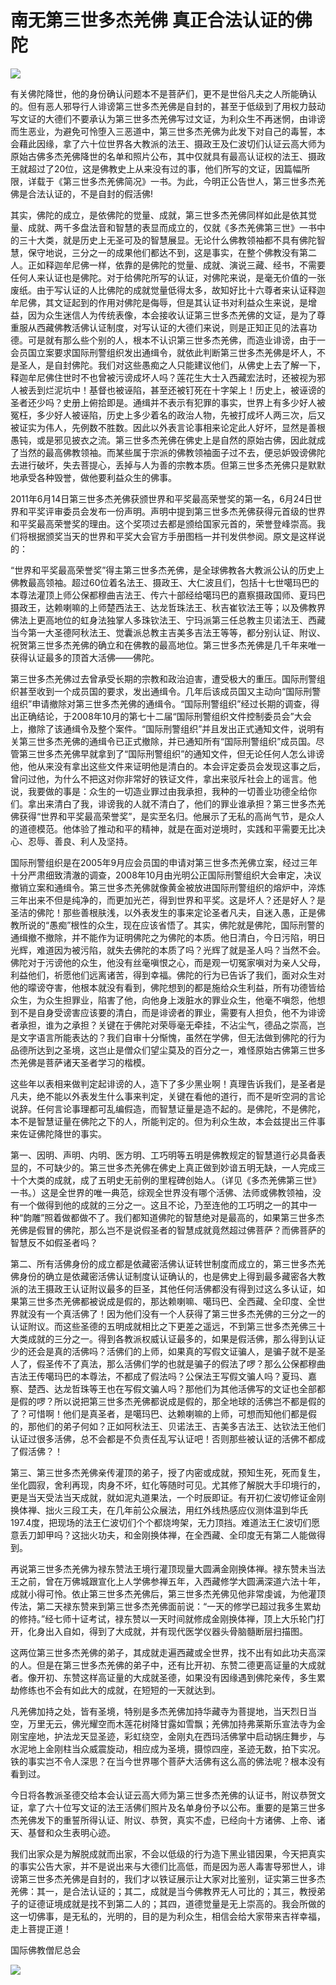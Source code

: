 # 南无第三世多杰羌佛 真正合法认证的佛陀

![](http://cuixiexianzheng.com/wp-content/uploads/2020/10/0abf9effd59204997876542b6738dba3.jpg)


有关佛陀降世，他的身份确认问题本不是菩萨们，更不是世俗凡夫之人所能确认的。但有恶人邪导行人诽谤第三世多杰羌佛是自封的，甚至于低级到了用权力鼓动写文证的大德们不要承认为第三世多杰羌佛写过文证，为利众生不再迷惘，由诽谤而生恶业，为避免可怜堕入三恶道中，第三世多杰羌佛为此发下对自己的毒誓，本会藉此因缘，拿了六十位世界各大教派的法王、摄政王及仁波切们认证云高大师为原始古佛多杰羌佛降世的名单和照片公布，其中仅就具有最高认证权的法王、摄政王就超过了20位，这是佛教史上从来没有过的事，他们所写的文证，因篇幅所限，详载于《第三世多杰羌佛简况》一书。为此，今明正公告世人，第三世多杰羌佛是合法认证的，不是自封的假活佛!


其实，佛陀的成立，是依佛陀的觉量、成就，第三世多杰羌佛同样如此是依其觉量、成就、两千多盘法音和智慧的表显而成立的，仅就《多杰羌佛第三世》一书中的三十大类，就是历史上无圣可及的智慧展显。无论什么佛教领袖都不具有佛陀智慧，保守地说，三分之一的成果他们都达不到，这是事实，在整个佛教没有第二人。正如释迦牟尼佛一样，依靠的是佛陀的觉量、成就、演说三藏、经书，不需要任何人来认证也是佛陀。对于给佛陀所写的认证，对佛陀来说，是毫无价值的一张废纸。由于写认证的人比佛陀的成就觉量低得太多，故知好比十六尊者来认证释迦牟尼佛，其文证起到的作用对佛陀是侮辱，但是其认证书对利益众生来说，是增益，因为众生迷信人为传统表像，本会接收认证第三世多杰羌佛的文证，是为了尊重服从西藏佛教活佛认证制度，对写认证的大德们来说，则是正知正见的法喜功德。可是就有那么些个别的人，根本不认识第三世多杰羌佛，而造业诽谤，由于一会员国立案要求国际刑警组织发出通缉令，就依此判断第三世多杰羌佛是坏人，不是圣人，是自封佛陀。我们对这些愚痴之人只能建议他们，从佛史上去了解一下，释迦牟尼佛住世时不也曾被污谤成坏人吗？莲花生大士入西藏宏法时，还被视为邪人被丢到烂泥坑中！基督也被诬陷，甚至还被钉死在十字架上！历史上，被诬谤的圣者还少吗？史册上俯拾即是。通缉并不表示有犯罪的事实，世界上有多少好人被冤枉，多少好人被诬陷，历史上多少着名的政治人物，先被打成坏人两三次，后又被证实为伟人，先例数不胜数。因此以外表言论事相来论定此人好坏，显然是善根愚钝，或是邪见披衣之流。第三世多杰羌佛在佛史上是自然的原始古佛，因此就成了当然的最高佛教领袖。而某些属于宗派的佛教领袖面子过不去，便忌妒毁谤佛陀去进行破坏，失去菩提心，丢掉与人为善的宗教本质。但第三世多杰羌佛只是默默地承受各种毁誉，做他要利益众生的佛事。


2011年6月14日第三世多杰羌佛获颁世界和平奖最高荣誉奖的第一名，6月24日世界和平奖评审委员会发布一份声明。声明中提到第三世多杰羌佛获得元首级的世界和平奖最高荣誉奖的理由。这个奖项过去都是颁给国家元首的，荣誉登峰崇高。我们将根据颁奖当天的世界和平奖大会官方手册图档一并刊发供参阅。原文是这样说的：


“世界和平奖最高荣誉奖”得主第三世多杰羌佛，是全球佛教各大教派公认的历史上佛教最高领袖。超过60位着名法王、摄政王、大仁波且们，包括十七世噶玛巴的本尊法灌顶上师公保都穆曲吉法王、传六十部经给噶玛巴的嘉察摄政国师、夏玛巴摄政王，达赖喇嘛的上师楚西法王、达龙哲珠法王、秋吉崔钦法王等；以及佛教界佛法上更高地位的虹身法独掌人多珠钦法王、宁玛派第三任总教主贝诺法王、西藏当今第一大圣德阿秋法王、觉囊派总教主吉美多吉法王等等，都分别认证、附议、祝贺第三世多杰羌佛的确立和在佛教的最高地位。第三世多杰羌佛是几千年来唯一获得认证最多的顶首大活佛——佛陀。


第三世多杰羌佛过去曾承受长期的宗教和政治迫害，遭受极大的重压。国际刑警组织甚至收到一个成员国的要求，发出通缉令。几年后该成员国又主动向“国际刑警组织”申请撤除对第三世多杰羌佛的通缉令。“国际刑警组织”经过长期的调查，得出正确结论，于2008年10月的第七十二届“国际刑警组织文件控制委员会”大会上，撤除了该通缉令及整个案件。“国际刑警组织”并且发出正式通知文件，说明有关第三世多杰羌佛的通缉令已正式撤除，并已通知所有“国际刑警组织”成员国。尽管第三世多杰羌佛早就拿到了“国际刑警组织”的通知文件，但无论任何人怎么诽谤他，他从来没有拿出这些文件来证明他是清白的。本会评定委员会发现这事之后，曾问过他，为什么不把这对你非常好的铁证文件，拿出来驳斥社会上的谣言。他说，我要做的事是：众生的一切造业罪过由我承担，我种的一切善业功德全给你们。拿出来清白了我，诽谤我的人就不清白了，他们的罪业谁承担？第三世多杰羌佛获得“世界和平奖最高荣誉奖”，是实至名归。他展示了无私的高尚气节，是众人的道德模范。他体验了推动和平的精神，就是在面对逆境时，实践和平需要无比决心、忍辱、善良、利人及坚持。


国际刑警组织是在2005年9月应会员国的申请对第三世多杰羌佛立案，经过三年十分严肃细致清澈的调查，2008年10月由光明公正国际刑警组织大会审定，决议撤销立案和通缉令。第三世多杰羌佛就像黄金被放进国际刑警组织的熔炉中，淬炼三年出来不但是纯净的，而更加光芒，得到世界和平奖。这是坏人？还是好人？是圣洁的佛陀！那些善根肤浅，以外表发生的事来定论圣者凡夫，自迷入愚，正是佛教所说的“愚痴”根性的众生，现在应该省悟了。其实，佛陀就是佛陀，国际刑警的通缉撤不撤除，并不能作为证明佛陀之为佛陀的本质。他日清白，今日污陷，明日光辉，难道因为被污陷，就失去佛陀的本质了吗？光辉了就是圣人吗？当然不会。佛陀对于污谤他的众生，他没有丝毫嗔恨之心，而是观一切冤家嗔对为亲人父母，利益他们，祈愿他们远离诸苦，得到幸福。佛陀的行为已告诉了我们，面对众生对他的曚谤夺害，他根本就没有看到，佛陀想到的都是施给众生利益，所有功德皆给众生，为众生担罪业，陷害了他，向他身上泼脏水的罪业众生，他毫不嗔怨，他想到不是自身受谤害应该要的清白，而是诽谤者的罪业，需要有人担负，他不为诽谤者承担，谁为之承担？关键在于佛陀对荣辱毫无牵挂，不沾尘气，德品之崇高，岂是文字语言所能表达的？我们自审十分惭愧，虽然在学佛，但无法做到佛陀的行为品德所达到之圣境，这岂止是僧众们望尘莫及的百分之一，难怪原始古佛第三世多杰羌佛是菩萨诸天圣者学习的楷模。


这些年以表相来做判定起诽谤的人，造下了多少黑业啊！真理告诉我们，是圣者是凡夫，绝不能以外表发生什么事来判定，关键在看他的道行，而不是听空洞的言论说辞。任何言论事理都可乱编假造，而智慧证量是造不起的。是佛陀，不是佛陀，本不是智慧证量在佛陀之下的人，所能判定的。但为利众生故，本会兹提出三件事来佐证佛陀降世的事实。


第一、因明、声明、内明、医方明、工巧明等五明是佛教规定的智慧道行必具备表显的，不可缺少的。第三世多杰羌佛在佛史上真正做到妙谙五明无缺，一人完成三十个大类的成就，成了五明史无前例的里程碑创始人。（详见《多杰羌佛第三世》一书。）这是全世界的唯一典范，综观全世界没有哪个活佛、法师或佛教领袖，没有一个做得到他的成就的三分之一。这且不论，乃至连他的工巧明之一的其中一种“韵雕”照着做都做不了。我们都知道佛陀的智慧绝对是最高的，如果第三世多杰羌佛是假冒的佛陀，那么岂不是说假圣者的智慧成就竟然超过佛菩萨？而佛菩萨的智慧反不如假圣者吗？


第二、所有活佛身份的成立都是依藏密活佛认证转世制度而成立的，第三世多杰羌佛身份的确立是依藏密活佛认证制度认证确认的，也是佛史上得到最多藏密各大教派的法王摄政王认证附议最多的巨圣，其他任何活佛都没有得到过这么多认证，如果第三世多杰羌佛都被说成是假的，那达赖喇嘛、噶玛巴、全西藏、全印度、全世界就没有一个真活佛了！因为他们没有一个人获得了第三世多杰羌佛的三分之一的认证附议。而这些圣德的五明成就相比之下更差之遥远，不到第三世多杰羌佛三十大类成就的三分之一。得到各教派权威认证最多的，如果是假活佛，那么得到认证少的还会是真的活佛吗？活佛们的上师，如果真的写假文证骗人，是骗子就不是圣人了，假圣传不了真法，那么活佛们学的也就是骗子的假法了啰？那么公保都穆曲吉法王传噶玛巴的本尊法，不都成了假法吗？公保法王写假文骗人吗？夏玛、嘉察、楚西、达龙哲珠等王也在写假文骗人吗？那他们为其他活佛写的文证也全部都是假的啰？所以说把第三世多杰羌佛都说成是假的，那全地球的活佛岂不都是假的了？可惜啊！他们是真圣者，是噶玛巴、达赖喇嘛的上师，可想而知他们都是假的，那他们的弟子何如？正如阿秋法王、贝诺法王、吉美多吉法王、达钦法王他们认证过很多活佛，总不会都是不负责任乱写认证吧！否则那些被认证的活佛不都成了假活佛？！


第三、第三世多杰羌佛亲传灌顶的弟子，授了内密或成就，预知生死，死而复生，坐化圆寂，舍利再现，肉身不坏，虹化等随时可见。尤其修了解脱大手印境行的，更是当天受法当天成就，就如泥丸道果法，一个时辰即证。有开初仁波切修证金刚换体禅、拙火三段工夫，在几年前公众展法，用红外线热感应仪测体温到华氏197.4度，把现场的法王仁波切们个个都烧垮架，无力顶挡。难道法王仁波切们愿意丢刀卸甲吗？这拙火功夫，和金刚换体禅，在全西藏、全印度无有第二人能做得到。


再说第三世多杰羌佛为禄东赞法王境行灌顶现量大圆满金刚换体禅。禄东赞未当法王之前，曾在万佛城跟宣化上人学佛参禅五年，入西藏修学大圆满深道六法十年，成就小得可怜。依止第三世多杰羌佛后，第三世多杰羌佛见他非常虔诚，为他灌顶传法，第二天禄东赞来到第三世多杰羌佛面前说：“一天的修学已超过我多生累劫的修持。”经七师十证考试，禄东赞以一天时间就修成金刚换体禅，顶上大乐轮门打开，化身出入自如，得到了大成就，并有现代医学仪器头骨脑髓断层扫描图。


这两位第三世多杰羌佛的弟子，其成就走遍西藏或全世界，找不出有如此功夫高深的人。但是在第三世多杰羌佛的弟子中，还有比开初、东赞二德更高证量的大成就者。像开初、东赞这样高证量的大成就圣德，如果没有因缘遇到佛陀亲传，多生累劫修练也不会有如此大的成就，在短短的一天就达到。


凡羌佛加持之处，皆有圣境，特别是多杰羌佛加持华藏寺为菩提地，当天烈日当空，万里无云，佛光耀空而木莲花树降甘露如雪飘；羌佛加持弗莱斯乐宣法寺为金刚宝座地，护法龙天显圣迹，彩虹绕空，金刚丸在西玛活佛掌中启动锅庄舞步，与水泥地上金刚柱当众威震旋动，相应成为圣境，摄惊四座，圣迹无数，拍下实况。铁的事实岂不令人深思？在当今世界哪个菩萨大活佛有这么高的佛法呢？根本没有看到过。


今日将各教派圣德交给本会认证云高大师为第三世多杰羌佛的认证书，附议恭贺文证，拿了六十位写文证的法王活佛们照片及名单身份予以公布。重要的是第三世多杰羌佛发下的重誓所得认证、附议、恭贺，真实不虚，已经向十方诸佛、上帝、诸天、基督和众生表明心迹。


我们出家众是为解脱成就而出家，不会以低级的行为造下黑业错因果，今天把真实的事实公告大家，并不是说出来与大德们比高低，而是因为恶人毒害导邪世人，诽谤第三世多杰羌佛是自封的，我们才以铁证展示让大家对比鉴别，证实第三世多杰羌佛：其一，是合法认证的；其二，成就是当今佛教界无人可比的；其三，教授弟子的证德证境成就是找不到第二人的；其四，道德觉量是无上崇高的。我会所做的这一切佛事，是无私的，光明的，目的是为利众生，相信会给大家带来吉祥幸福，走上菩提正道！

国际佛教僧尼总会

![](http://cuixiexianzheng.com/wp-content/uploads/2020/10/f438c580c0ab2360376b246660987e8f.jpg)